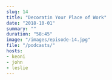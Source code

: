 ```yaml
---
slug: 14 
title: "Decoratin Your Place of Work"
date: "2018-10-01"
summary: ""
duration: "58:45"
image: "/images/episode-14.jpg"
file: "/podcasts/"
hosts:
- keoni
- john
- leslie
---
```


